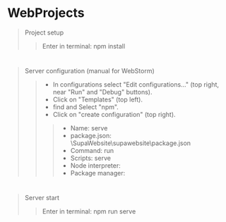 # WebProjects
>Project setup
>>Enter in terminal: npm install
#
>Server configuration (manual for WebStorm)
>>- In configurations select "Edit configurations..." (top right, near "Run" and "Debug" buttons).
>>- Click on "Templates" (top left).
>>- find and Select "npm".
>>- Click on "create configuration" (top right).
>>>- Name: serve
>>>- package.json: <path to project>\SupaWebsite\supawebsite\package.json
>>>- Command: run
>>>- Scripts: serve
>>>- Node interpreter: <path to node.exe>
>>>- Package manager: <path to npm>
#
>Server start
>>Enter in terminal: npm run serve
